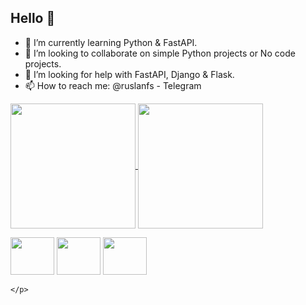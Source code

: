 ## Hello 👋

- 🌱 I’m currently learning Python & FastAPI.
- 👯 I’m looking to collaborate on simple Python projects or No code projects.
- 🤔 I’m looking for help with FastAPI, Django & Flask.
- 📫 How to reach me: @ruslanfs - Telegram


<a href="https://github.com/fivsky/github-readme-stats">
  <img height=200 align="center" src="https://github-readme-stats.vercel.app/api?username=fivsky&theme=onedark&show_icons=true" />
</a>
<a href="https://github.com/fivsky/convoychat">
  <img height=200 align="center" src="https://github-readme-stats.vercel.app/api/top-langs?username=fivsky&layout=compact&langs_count=8&card_width=320&theme=onedark&show_icons=true" />
</a>


<link rel="stylesheet" type='text/css' href="https://cdn.jsdelivr.net/gh/devicons/devicon@latest/devicon.min.css" />

<i class="devicon-canva-original"></i>
<p>
<img src="https://cdn.jsdelivr.net/gh/devicons/devicon@latest/icons/canva/canva-original.svg" width="70" height="60"/>
<img src="https://cdn.jsdelivr.net/gh/devicons/devicon@latest/icons/csharp/csharp-original.svg" width="70" height="60"/>
<img src="https://cdn.jsdelivr.net/gh/devicons/devicon@latest/icons/django/django-plain.svg" width="70" height="60"/>
           
    </p>            
